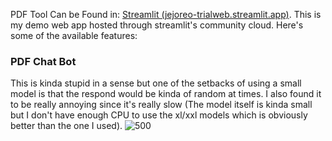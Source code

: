 PDF Tool Can be Found in: [Streamlit (jejoreo-trialweb.streamlit.app)](https://jejoreo-trialweb.streamlit.app/PDF_Toolkit). This is my demo web app hosted through streamlit's community cloud. Here's some of the available features:

### PDF Chat Bot
This is kinda stupid in a sense but one of the setbacks of using a small model is that the respond would be kinda of random at times. I also found it to be really annoying since it's really slow (The model itself is kinda small but I don't have enough CPU to use the xl/xxl models which is obviously better than the one I used). 
![500](https://i.imgur.com/Q1efgfi.png)



